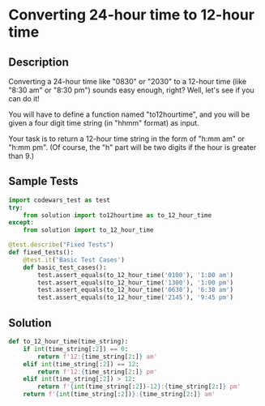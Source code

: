 # Converting 24-hour time to 12-hour time


## Description
Converting a 24-hour time like "0830" or "2030" to a 12-hour time (like "8:30 am" or "8:30 pm") sounds easy enough, right? Well, let's see if you can do it!

You will have to define a function named "to12hourtime", and you will be given a four digit time string (in "hhmm" format) as input.

Your task is to return a 12-hour time string in the form of "h:mm am" or "h:mm pm". (Of course, the "h" part will be two digits if the hour is greater than 9.)


## Sample Tests
```python
import codewars_test as test
try:
    from solution import to12hourtime as to_12_hour_time
except:
    from solution import to_12_hour_time

@test.describe("Fixed Tests")
def fixed_tests():
    @test.it('Basic Test Cases')
    def basic_test_cases():
        test.assert_equals(to_12_hour_time('0100'), '1:00 am')
        test.assert_equals(to_12_hour_time('1300'), '1:00 pm')
        test.assert_equals(to_12_hour_time('0630'), '6:30 am')
        test.assert_equals(to_12_hour_time('2145'), '9:45 pm')
```


## Solution
```python
def to_12_hour_time(time_string):
    if int(time_string[:2]) == 0:
        return f'12:{time_string[2:]} am'
    elif int(time_string[:2]) == 12:
        return f'12:{time_string[2:]} pm'
    elif int(time_string[:2]) > 12:
        return f'{int(time_string[:2])-12}:{time_string[2:]} pm'
    return f'{int(time_string[:2])}:{time_string[2:]} am'
```

